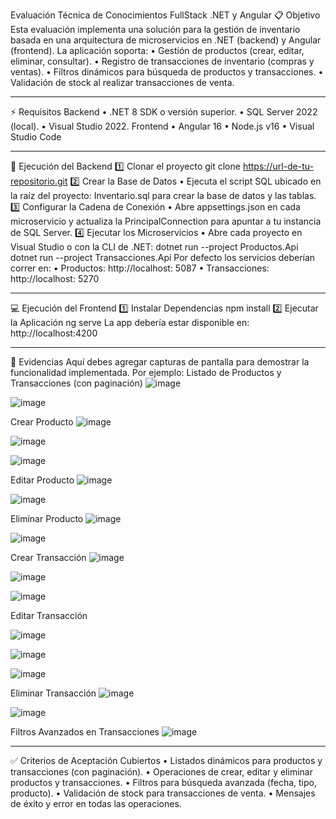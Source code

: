 Evaluación Técnica de Conocimientos FullStack .NET y Angular
📋 Objetivo
Esta evaluación implementa una solución para la gestión de inventario basada en una arquitectura de microservicios en .NET (backend) y Angular (frontend).
La aplicación soporta:
•	Gestión de productos (crear, editar, eliminar, consultar).
•	Registro de transacciones de inventario (compras y ventas).
•	Filtros dinámicos para búsqueda de productos y transacciones.
•	Validación de stock al realizar transacciones de venta.
________________________________________
⚡️ Requisitos
Backend
•	.NET 8 SDK o versión superior.
•	SQL Server 2022 (local).
•	Visual Studio 2022.
Frontend
•	Angular 16
•	Node.js v16
•	Visual Studio Code 
________________________________________
🚀 Ejecución del Backend
1️⃣ Clonar el proyecto
git clone https://url-de-tu-repositorio.git
2️⃣ Crear la Base de Datos
•	Ejecuta el script SQL ubicado en la raíz del proyecto: Inventario.sql para crear la base de datos y las tablas.
3️⃣ Configurar la Cadena de Conexión
•	Abre appsettings.json en cada microservicio y actualiza la PrincipalConnection para apuntar a tu instancia de SQL Server.
4️⃣ Ejecutar los Microservicios
•	Abre cada proyecto en Visual Studio o con la CLI de .NET:
dotnet run --project Productos.Api
dotnet run --project Transacciones.Api
Por defecto los servicios deberían correr en:
•	Productos: http://localhost: 5087
•	Transacciones: http://localhost: 5270
________________________________________
💻 Ejecución del Frontend
1️⃣ Instalar Dependencias
npm install
2️⃣ Ejecutar la Aplicación
ng serve
La app debería estar disponible en: http://localhost:4200
________________________________________
📑 Evidencias
Aquí debes agregar capturas de pantalla para demostrar la funcionalidad implementada. Por ejemplo:
Listado de Productos y Transacciones (con paginación)
 ![image](https://github.com/user-attachments/assets/2977a279-127d-4577-bb7f-796d4f1c3e82)

 ![image](https://github.com/user-attachments/assets/266f74c4-ea9a-43bb-b3b7-a7ea12fe1268)

Crear Producto
 ![image](https://github.com/user-attachments/assets/628073df-665c-497a-9a34-baa9a9efa8cc)

![image](https://github.com/user-attachments/assets/0ab9953d-729e-47c6-8e4f-ddd37ac77834)
 
 ![image](https://github.com/user-attachments/assets/4c70a02e-89fd-48e6-91ec-4170ccc6f25d)

Editar Producto
 ![image](https://github.com/user-attachments/assets/dff4a2ad-2b8a-4f1c-a27d-3c310b6166c6)

 ![image](https://github.com/user-attachments/assets/1ae30cfc-260c-42e3-bba7-2ea8ced32942)

 
Eliminar Producto
 ![image](https://github.com/user-attachments/assets/174e7d73-35be-4107-a516-a10f71b12deb)

 ![image](https://github.com/user-attachments/assets/dd586a0d-b354-4ad1-a073-bedb9f11b859)

Crear Transacción
![image](https://github.com/user-attachments/assets/7cc8d796-2d87-4db2-8e51-80d34f9adb57)
 
![image](https://github.com/user-attachments/assets/2797dfc6-da54-4fcb-8f35-f123ec689373)

![image](https://github.com/user-attachments/assets/909eea5c-4b10-4f18-9e36-403a02b90ce0)
  
Editar Transacción

![image](https://github.com/user-attachments/assets/eb611f29-cf7b-4633-b977-ac050b090fd8)

![image](https://github.com/user-attachments/assets/6f015c21-970b-4aff-ab06-6d7f7b296d9f)

![image](https://github.com/user-attachments/assets/98ab6d5b-159a-4d5f-a920-a6ddf4f5c17d)

Eliminar Transacción
![image](https://github.com/user-attachments/assets/743b6bcf-b2c6-4498-a28b-6a3645b75f42)

![image](https://github.com/user-attachments/assets/e3703fdd-e7eb-4289-b497-bbbd0019566a)

 
Filtros Avanzados en Transacciones
![image](https://github.com/user-attachments/assets/95b5f504-f2fb-4794-9b54-758641d3ec1a)

 
________________________________________
✅ Criterios de Aceptación Cubiertos
•	Listados dinámicos para productos y transacciones (con paginación).
•	Operaciones de crear, editar y eliminar productos y transacciones.
•	Filtros para búsqueda avanzada (fecha, tipo, producto).
•	Validación de stock para transacciones de venta.
•	Mensajes de éxito y error en todas las operaciones.

